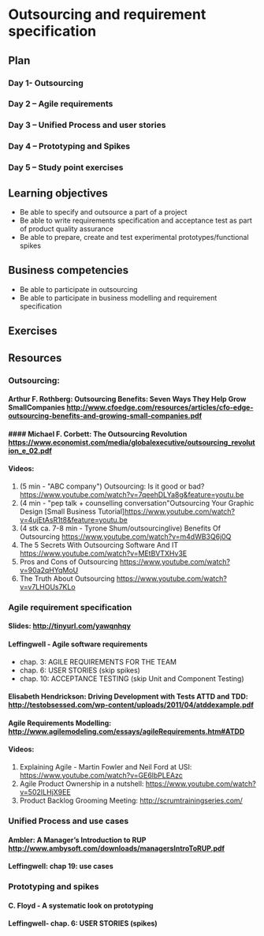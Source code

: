 # Outsourcing and requirement specification

## Plan
### Day 1- Outsourcing
### Day 2 – Agile requirements
### Day 3 – Unified Process and user stories
### Day 4 – Prototyping and Spikes
### Day 5 – Study point exercises

## Learning objectives
-	Be able to specify and outsource a part of a project
-	Be able to write requirements specification and acceptance test as part of product quality assurance
-	Be able to prepare, create and test experimental prototypes/functional spikes

## Business competencies 
-	Be able to participate in outsourcing
-	Be able to participate in business modelling and requirement specification

## Exercises

## Resources
### Outsourcing:
#### Arthur F. Rothberg: Outsourcing Benefits: Seven Ways They Help Grow SmallCompanies http://www.cfoedge.com/resources/articles/cfo-edge-outsourcing-benefits-and-growing-small-companies.pdf 
#### #### Michael F. Corbett: The Outsourcing Revolution https://www.economist.com/media/globalexecutive/outsourcing_revolution_e_02.pdf 
#### Videos:

1. (5 min - "ABC company") Outsourcing: Is it good or bad? https://www.youtube.com/watch?v=7qeehDLYa8g&feature=youtu.be 
2. (4 min - "pep talk + counselling conversation"Outsourcing Your Graphic Design [Small Business Tutorial]https://www.youtube.com/watch?v=4ujEtAsR1t8&feature=youtu.be
3. (4 stk ca. 7-8 min - Tyrone Shum/outsourcinglive) Benefits Of Outsourcing https://www.youtube.com/watch?v=m4dWB3Q6j0Q 
4. The 5 Secrets With Outsourcing Software And IT https://www.youtube.com/watch?v=MEtBVTXHv3E 
5. Pros and Cons of Outsourcing https://www.youtube.com/watch?v=90a2qHYqMoU 
6. The Truth About Outsourcing https://www.youtube.com/watch?v=v7LHOUs7KLo 

### Agile requirement specification
#### Slides: http://tinyurl.com/yawqnhqy
#### Leffingwell - Agile software requirements 
- chap. 3: AGILE REQUIREMENTS FOR THE TEAM
- chap. 6: USER STORIES (skip spikes)
- chap. 10: ACCEPTANCE TESTING (skip Unit and Component Testing)
#### Elisabeth Hendrickson: Driving Development with Tests ATTD and TDD: http://testobsessed.com/wp-content/uploads/2011/04/atddexample.pdf 
#### Agile Requirements Modelling: http://www.agilemodeling.com/essays/agileRequirements.htm#ATDD

#### Videos:
1. Explaining Agile - Martin Fowler and Neil Ford at USI: https://www.youtube.com/watch?v=GE6lbPLEAzc 
2. Agile Product Ownership in a nutshell: https://www.youtube.com/watch?v=502ILHjX9EE 
3. Product Backlog Grooming Meeting: http://scrumtrainingseries.com/ 

### Unified Process and use cases
#### Ambler: A Manager’s Introduction to RUP http://www.ambysoft.com/downloads/managersIntroToRUP.pdf 
#### Leffingwell: chap 19: use cases

### Prototyping and spikes
#### C. Floyd - A systematic look on prototyping 
#### Leffingwell- chap. 6: USER STORIES (spikes)


